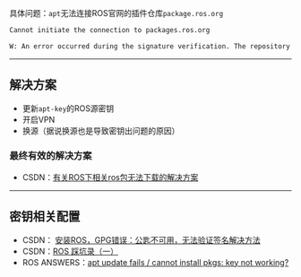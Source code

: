 具体问题：`apt`无法连接ROS官网的插件仓库`package.ros.org`

```bash
Cannot initiate the connection to packages.ros.org

W: An error occurred during the signature verification. The repository is not updated and the previous index files will be used. GPG error: http://packages.osrfoundation.org/gazebo/ubuntu-stable focal InRelease: The following signatures couldn't be verified because the public key is not available: NO_PUBKEY 67170598AF249743

```

---
## 解决方案

+ 更新`apt-key`的ROS源密钥
+ 开启VPN
+ 换源（据说换源也是导致密钥出问题的原因）

### 最终有效的解决方案

+ CSDN：[有关ROS下相关ros包无法下载的解决方案](https://blog.csdn.net/qq_43725844/article/details/104296793?ops_request_misc=&request_id=&biz_id=102&utm_term=packages.ros.org&utm_medium=distribute.pc_search_result.none-task-blog-2~all~s)

---
## 密钥相关配置

+ CSDN： [安装ROS，GPG错误：公匙不可用，无法验证签名解决方法](https://blog.csdn.net/m0_62838993/article/details/134803387?ops_request_misc=&request_id=&biz_id=102&utm_term=ros%20The%20following%20signatures%20c&utm_medium=distribute.pc_search_result.none-task-blog-2~all~sobaiduweb~default-0-134803387.142^v100^pc_search_result_base2&spm=1018.2226.3001.4187)
+ CSDN：[ROS 踩坑录（一）](https://blog.csdn.net/miamo_29/article/details/96349158?ops_request_misc=&request_id=&biz_id=102&utm_term=Failed%20to%20fetch%20http://package&utm_medium=distribute.pc_search_result.none-task-blog-2~all~sobaiduweb~default-6-96349158.142^v100^pc_search_result_base2&spm=1018.2226.3001.4187)
+ ROS ANSWERS：[apt update fails / cannot install pkgs: key not working?](https://answers.ros.org/question/325039/apt-update-fails-cannot-install-pkgs-key-not-working/)
